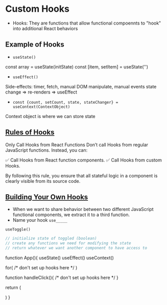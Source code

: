 # Custom Hooks

* Hooks: They are functions that allow functional compoennts to "hook" into additional React behaviors

## Example of Hooks
* `useState()`

const array = useState(initState)
const [item, setItem] = useState('')

* `useEffect()`

Side-effects: timer, fetch, manual DOM manipulate, manual events
state change => re-renders => useEffect

* `const {count, setCount, state, stateChanger} = useContext(ContextObject)`

Context object is where we can store state


## [Rules of Hooks](https://reactjs.org/docs/hooks-rules.html)

Only Call Hooks from React Functions
Don’t call Hooks from regular JavaScript functions. Instead, you can:

✅ Call Hooks from React function components.
✅ Call Hooks from custom Hooks.

By following this rule, you ensure that all stateful logic in a component is clearly visible from its source code.

## [Building Your Own Hooks](https://reactjs.org/docs/hooks-custom.html)
* When we want to share behavior between two different JavaScript functional components, we extract it to a third function.
* Name your hook `use_____`


`useToggle()`

```js
// initialize state of toggled (boolean)
// create any functions we need for modifying the state
// return whatever we want another component to have access to
```

function App(){
  useState()
  useEffect()
  useContext()

  for(
    /* don't set up hooks here */
  )

  function handleClick(){
    /* don't set up hooks here */
  }

  return (

  )
}